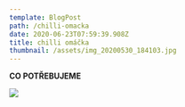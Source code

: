 ```yaml
---
template: BlogPost
path: /chilli-omacka
date: 2020-06-23T07:59:39.908Z
title: chilli omáčka
thumbnail: /assets/img_20200530_184103.jpg
---
```

**CO POTŘEBUJEME**

![](/assets/img_20200530_202114.jpg)